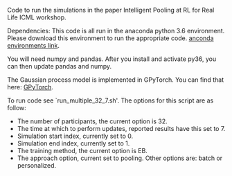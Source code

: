 Code to run the simulations in the paper Intelligent Pooling at RL for Real Life ICML workshop.

Dependencies: This code is all run in the anaconda python 3.6 environment. Please download this environment to run the appropriate code. [anconda environments link](https://docs.conda.io/projects/conda/en/latest/user-guide/tasks/manage-environments.html).

You will need numpy and pandas. After you install and activate py36, you can then update pandas and numpy. 

The Gaussian process model is implemented in GPyTorch. You can find that here: [GPyTorch](https://gpytorch.ai/).

To run code see `run_multiple_32_7.sh'. The options for this script are as follow: 

* The number of participants, the current option is 32. 
* The time at which to perform updates, reported results have this set to 7. 
* Simulation start index, currently set to 0. 
* Simulation end index, currently set to 1. 
* The training method, the current option is EB. 
* The approach option, current set to pooling. Other options are: 
batch or personalized.

